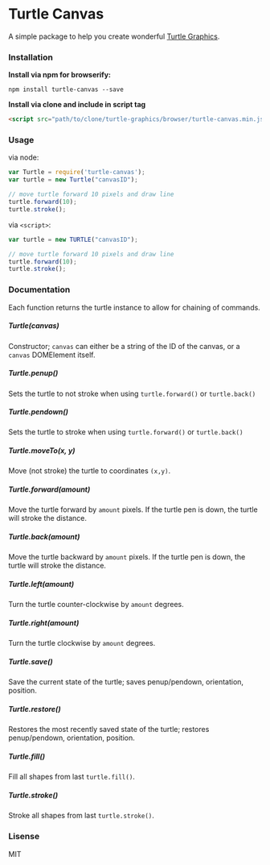 # Turtle Canvas

A simple package to help you create wonderful [Turtle Graphics](http://en.wikipedia.org/wiki/Turtle_graphics).

### Installation

**Install via npm for browserify:**

```
npm install turtle-canvas --save
```

**Install via clone and include in script tag**

```html
<script src="path/to/clone/turtle-graphics/browser/turtle-canvas.min.js"></script>
```

### Usage

via node:

```js
var Turtle = require('turtle-canvas');
var turtle = new Turtle("canvasID");

// move turtle forward 10 pixels and draw line
turtle.forward(10);
turtle.stroke();
```

via `<script>`:

```js
var turtle = new TURTLE("canvasID");

// move turtle forward 10 pixels and draw line
turtle.forward(10);
turtle.stroke();
```

### Documentation

Each function returns the turtle instance to allow for chaining of commands.

##### Turtle(canvas)

Constructor; `canvas` can either be a string of the ID of the canvas, or a `canvas` DOMElement itself.

##### Turtle.penup()

Sets the turtle to not stroke when using `turtle.forward()` or `turtle.back()`

##### Turtle.pendown()

Sets the turtle to stroke when using `turtle.forward()` or `turtle.back()`

##### Turtle.moveTo(x, y)

Move (not stroke) the turtle to coordinates `(x,y)`.

##### Turtle.forward(amount)

Move the turtle forward by `amount` pixels. If the turtle pen is down, the turtle will stroke the distance.

##### Turtle.back(amount)

Move the turtle backward by `amount` pixels. If the turtle pen is down, the turtle will stroke the distance.

##### Turtle.left(amount)

Turn the turtle counter-clockwise by `amount` degrees.

##### Turtle.right(amount)

Turn the turtle clockwise by `amount` degrees.

##### Turtle.save()

Save the current state of the turtle; saves penup/pendown, orientation, position.

##### Turtle.restore()

Restores the most recently saved state of the turtle; restores penup/pendown, orientation, position.

##### Turtle.fill()

Fill all shapes from last `turtle.fill()`.

##### Turtle.stroke()

Stroke all shapes from last `turtle.stroke()`.

### Lisense

MIT
